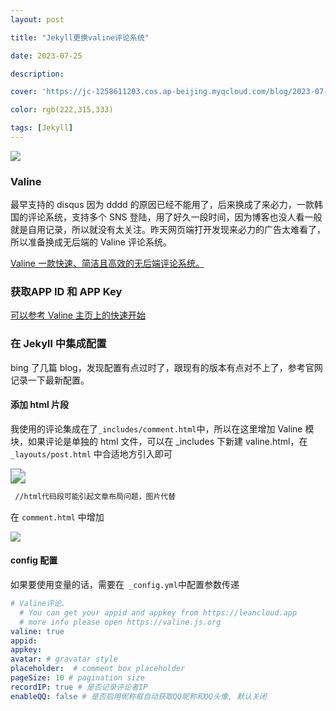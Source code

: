 ```yaml
---
layout: post

title: "Jekyll更换valine评论系统"

date: 2023-07-25 

description:  

cover: 'https://jc-1258611203.cos.ap-beijing.myqcloud.com/blog/2023-07-27-%E6%88%AA%E5%B1%8F2023-07-27%20%E4%B8%8B%E5%8D%884.56.44.png'

color: rgb(222,315,333)

tags: [Jekyll]
---
```


![](https://jc-1258611203.cos.ap-beijing.myqcloud.com/blog/2023-07-27-%E6%88%AA%E5%B1%8F2023-07-27%20%E4%B8%8B%E5%8D%884.30.17.png)
### Valine

最早支持的 disqus 因为 dddd 的原因已经不能用了，后来换成了来必力，一款韩国的评论系统，支持多个 SNS 登陆，用了好久一段时间，因为博客也没人看一般就是自用记录，所以就没有太关注。昨天网页端打开发现来必力的广告太难看了，所以准备换成无后端的 Valine 评论系统。

[ Valine 一款快速、简洁且高效的无后端评论系统。](https://valine.js.org/)

### 获取APP ID 和 APP Key

[可以参考 Valine 主页上的快速开始 ](https://valine.js.org/quickstart.html)

### 在 Jekyll 中集成配置

bing 了几篇 blog，发现配置有点过时了，跟现有的版本有点对不上了，参考官网记录一下最新配置。

#### 添加 html 片段

我使用的评论集成在了`_includes/comment.html`中，所以在这里增加 Valine 模块，如果评论是单独的 html 文件，可以在 _includes 下新建 valine.html，在 ` _layouts/post.html` 中合适地方引入即可

<img src="https://jc-1258611203.cos.ap-beijing.myqcloud.com/blog/2023-07-27-%E6%88%AA%E5%B1%8F2023-07-27%20%E4%B8%8B%E5%8D%883.55.03.png" style="zoom:150%;" />

```html
 //html代码段可能引起文章布局问题，图片代替
```

在 `comment.html` 中增加

![](https://jc-1258611203.cos.ap-beijing.myqcloud.com/blog/2023-07-27-%E6%88%AA%E5%B1%8F2023-07-27%20%E4%B8%8B%E5%8D%883.56.51.png)

#### config 配置 

如果要使用变量的话，需要在` _config.yml`中配置参数传递

```yaml
# Valine评论.
  # You can get your appid and appkey from https://leancloud.app
  # more info please open https://valine.js.org
valine: true
appid: 
appkey: 
avatar: # gravatar style
placeholder:  # comment box placeholder
pageSize: 10 # pagination size
recordIP: true # 是否记录评论者IP
enableQQ: false # 是否启用昵称框自动获取QQ昵称和QQ头像, 默认关闭
```

